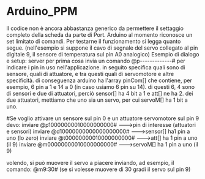 # Arduino_PPM

Il codice non è ancora abbastanza generico da permettere il settaggio completo della scheda da parte di Port.
Arduino al momento riconosce un set limitato di comandi.
Per testarne il funzionamento si legga quanto segue.
(nell'esempio si suppone il cavo di segnale del servo collegato al pin digitale 9, il sensore di temperatura sul pin A0 analogico)
Esempio di dialogo e setup:
server per prima cosa invia un comando @p-------------# per indicare i pin in uso nell'applicazione.
in seguito specifica quali sono di sensore, quali di attuatore, e tra questi quali di servomotore e altre specificità.
di conseguenza arduino ha l'array pinCom[] che contiene, per esempio, 6 pin a 1 e 14 a 0 (in caso usiamo 6 pin su 14). di questi 6, 4
sono di sensori e due di attuatori, perciò sensor[] ha 4 bit a 1 e att[] ne ha 2. dei due attuatori, mettiamo che
uno sia un servo, per cui servoM[] ha 1 bit a uno.

#Se voglio attivare un sensore sul pin 0 e un attuatore servomotore sul pin 9 devo:
inviare @p10000000010000000000#  --->pin di interesse (attuatori e sensori)
inviare @d10000000000000000000#  --->sensor[] ha1 pin a uno (lo zero)
inviare @t00000000010000000000#  --->att[] ha 1 pin a uno (il 9)
inviare @m00000000010000000000#  --->servoM[] ha 1 pin a uno (il 9)

volendo, si può muovere il servo a piacere inviando, ad esempio, il comando: @m9:30# (se si volesse muovere di 30 gradi il servo sul pin 9)

